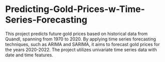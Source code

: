 # Predicting-Gold-Prices-w-Time-Series-Forecasting
This project predicts future gold prices based on historical data from Quandl, spanning from 1970 to 2020. By applying time series forecasting techniques, such as ARIMA and SARIMA, it aims to forecast gold prices for the years 2020-2022. The project utilizes univariate time series data with date and time features.
